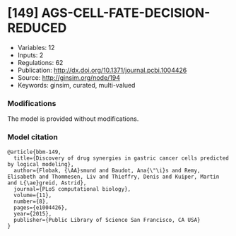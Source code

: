 # \[149\] AGS-CELL-FATE-DECISION-REDUCED

 - Variables: 12
 - Inputs: 2
 - Regulations: 62
 - Publication: http://dx.doi.org/10.1371/journal.pcbi.1004426
 - Source: http://ginsim.org/node/194
 - Keywords: ginsim, curated, multi-valued


### Modifications

The model is provided without modifications.

### Model citation

```
@article{bbm-149,
  title={Discovery of drug synergies in gastric cancer cells predicted by logical modeling},
  author={Flobak, {\AA}smund and Baudot, Ana{\"\i}s and Remy, Elisabeth and Thommesen, Liv and Thieffry, Denis and Kuiper, Martin and L{\ae}greid, Astrid},
  journal={PLoS computational biology},
  volume={11},
  number={8},
  pages={e1004426},
  year={2015},
  publisher={Public Library of Science San Francisco, CA USA}
}

```

